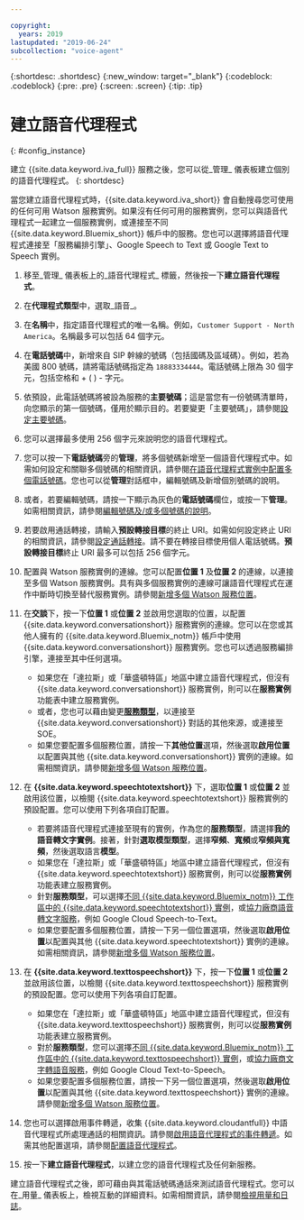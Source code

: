 ```yaml
---

copyright:
  years: 2019
lastupdated: "2019-06-24"
subcollection: "voice-agent"
---
```


{:shortdesc: .shortdesc}
{:new_window: target="_blank"}
{:codeblock: .codeblock}
{:pre: .pre}
{:screen: .screen}
{:tip: .tip}


# 建立語音代理程式
{: #config_instance}

建立 {{site.data.keyword.iva_full}} 服務之後，您可以從_管理_ 儀表板建立個別的語音代理程式。
{: shortdesc}

當您建立語音代理程式時，{{site.data.keyword.iva_short}} 會自動搜尋您可使用的任何可用 Watson 服務實例。如果沒有任何可用的服務實例，您可以與語音代理程式一起建立一個服務實例，或連接至不同 {{site.data.keyword.Bluemix_short}} 帳戶中的服務。您也可以選擇將語音代理程式連接至「服務編排引擎」、Google Speech to Text 或 Google Text to Speech 實例。

1. 移至_管理_ 儀表板上的_語音代理程式_ 標籤，然後按一下**建立語音代理程式**。

1. 在**代理程式類型**中，選取_語音_。

1. 在**名稱**中，指定語音代理程式的唯一名稱。例如，`Customer Support - North America`。名稱最多可以包括 64 個字元。

1. 在**電話號碼**中，新增來自 SIP 幹線的號碼（包括國碼及區域碼）。例如，若為美國 800 號碼，請將電話號碼指定為 `18883334444`。電話號碼上限為 30 個字元，包括空格和 + ( ) - 字元。

1. 依預設，此電話號碼將被設為服務的**主要號碼**；這是當您有一份號碼清單時，向您顯示的第一個號碼，僅用於顯示目的。若要變更「主要號碼」，請參閱[設定主要號碼](/docs/services/voice-agent?topic=voice-agent-multi_num#primary_num)。

1. 您可以選擇最多使用 256 個字元來說明您的語音代理程式。

1. 您可以按一下**電話號碼**旁的**管理**，將多個號碼新增至一個語音代理程式中。如需如何設定和關聯多個號碼的相關資訊，請參閱[在語音代理程式實例中配置多個電話號碼](/docs/services/voice-agent?topic=voice-agent-multi_num)。您也可以從**管理**對話框中，編輯號碼及新增個別號碼的說明。
    
1. 或者，若要編輯號碼，請按一下顯示為灰色的**電話號碼**欄位，或按一下**管理**。如需相關資訊，請參閱[編輯號碼及/或多個號碼的說明](/docs/services/voice-agent?topic=voice-agent-multi_num#edit_num)。
    
1. 若要啟用通話轉接，請輸入**預設轉接目標**的終止 URI。如需如何設定終止 URI 的相關資訊，請參閱[設定通話轉接](/docs/services/voice-agent?topic=voice-agent-call-transfer)。請不要在轉接目標使用個人電話號碼。**預設轉接目標**終止 URI 最多可以包括 256 個字元。
    
1. 配置與 Watson 服務實例的連線。您可以配置**位置 1** 及**位置 2** 的連線，以連接至多個 Watson 服務實例。具有與多個服務實例的連線可讓語音代理程式在運作中斷時切換至替代服務實例。請參閱[新增多個 Watson 服務位置](/docs/services/voice-agent?topic=voice-agent-disaster-recovery#add_location)。
    
1. 在**交談**下，按一下**位置 1** 或**位置 2** 並啟用您選取的位置，以配置 {{site.data.keyword.conversationshort}} 服務實例的連線。您可以在您或其他人擁有的 {{site.data.keyword.Bluemix_notm}} 帳戶中使用 {{site.data.keyword.conversationshort}} 服務實例。您也可以透過服務編排引擎，連接至其中任何選項。
    
   * 如果您在「達拉斯」或「華盛頓特區」地區中建立語音代理程式，但沒有 {{site.data.keyword.conversationshort}} 服務實例，則可以在**服務實例**功能表中建立服務實例。
   * 或者，您也可以藉由變更[**服務類型**](/docs/services/voice-agent?topic=voice-agent-other_service#other_service)，以連接至 {{site.data.keyword.conversationshort}} 對話的其他來源，或連接至 SOE。
   * 如果您要配置多個服務位置，請按一下**其他位置**選項，然後選取**啟用位置**以配置與其他 {{site.data.keyword.conversationshort}} 實例的連線。如需相關資訊，請參閱[新增多個 Watson 服務位置](/docs/services/voice-agent?topic=voice-agent-disaster-recovery#add_location)。
    
1. 在 **{{site.data.keyword.speechtotextshort}}** 下，選取**位置 1** 或**位置 2** 並啟用該位置，以檢閱 {{site.data.keyword.speechtotextshort}} 服務實例的預設配置。您可以使用下列各項自訂配置。
   * 若要將語音代理程式連接至現有的實例，作為您的**服務類型**，請選擇**我的語音轉文字實例**。接著，針對**選取模型類型**，選擇**窄頻**、**寬頻**或**窄頻與寬頻**，然後選取語言**模型**。
   * 如果您在「達拉斯」或「華盛頓特區」地區中建立語音代理程式，但沒有 {{site.data.keyword.speechtotextshort}} 服務實例，則可以從**服務實例**功能表建立服務實例。
   * 針對**服務類型**，可以選擇[不同 {{site.data.keyword.Bluemix_notm}} 工作區中的 {{site.data.keyword.speechtotextshort}} 實例](/docs/services/voice-agent?topic=voice-agent-other_service)，或[協力廠商語音轉文字服務](/docs/services/voice-agent?topic=voice-agent-third-party#third-party)，例如 Google Cloud Speech-to-Text。
   * 如果您要配置多個服務位置，請按一下另一個位置選項，然後選取**啟用位置**以配置與其他 {{site.data.keyword.speechtotextshort}} 實例的連線。如需相關資訊，請參閱[新增多個 Watson 服務位置](/docs/services/voice-agent?topic=voice-agent-disaster-recovery)。
    
1. 在 **{{site.data.keyword.texttospeechshort}}** 下，按一下**位置 1** 或**位置 2** 並啟用該位置，以檢閱 {{site.data.keyword.texttospeechshort}} 服務實例的預設配置。您可以使用下列各項自訂配置。
   * 如果您在「達拉斯」或「華盛頓特區」地區中建立語音代理程式，但沒有 {{site.data.keyword.texttospeechshort}} 服務實例，則可以從**服務實例**功能表建立服務實例。
   * 對於**服務類型**，您可以選擇[不同 {{site.data.keyword.Bluemix_notm}} 工作區中的 {{site.data.keyword.texttospeechshort}} 實例](/docs/services/voice-agent?topic=voice-agent-other_service)，或[協力廠商文字轉語音服務](/docs/services/voice-agent?topic=voice-agent-third-party)，例如 Google Cloud Text-to-Speech。
   * 如果您要配置多個服務位置，請按一下另一個位置選項，然後選取**啟用位置**以配置與其他 {{site.data.keyword.texttospeechshort}} 實例的連線。請參閱[新增多個 Watson 服務位置](/docs/services/voice-agent?topic=voice-agent-disaster-recovery)。
      
1. 您也可以選擇啟用事件轉遞，收集 {{site.data.keyword.cloudantfull}} 中語音代理程式所處理通話的相關資訊。請參閱[啟用語音代理程式的事件轉遞](/docs/services/voice-agent?topic=voice-agent-event_forwarding)。如需其他配置選項，請參閱[配置語音代理程式](/docs/services/voice-agent?topic=voice-agent-managing#configure_va)。

1. 按一下**建立語音代理程式**，以建立您的語音代理程式及任何新服務。

建立語音代理程式之後，即可藉由與其電話號碼通話來測試語音代理程式。您可以在_用量_ 儀表板上，檢視互動的詳細資料。如需相關資訊，請參閱[檢視用量和日誌](/docs/services/voice-agent?topic=voice-agent-logging)。   
